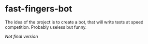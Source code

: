 # fast-fingers-bot

The idea of the project is to create a bot, that will write texts at speed competition. Probably useless but funny.

*Not final version*